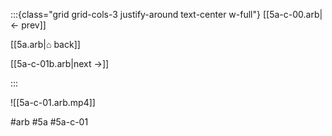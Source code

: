 :::{class="grid grid-cols-3 justify-around text-center w-full"}
[[5a-c-00.arb|← prev]]

[[5a.arb|⌂ back]]

[[5a-c-01b.arb|next →]]

:::

![[5a-c-01.arb.mp4]]

#arb #5a #5a-c-01

